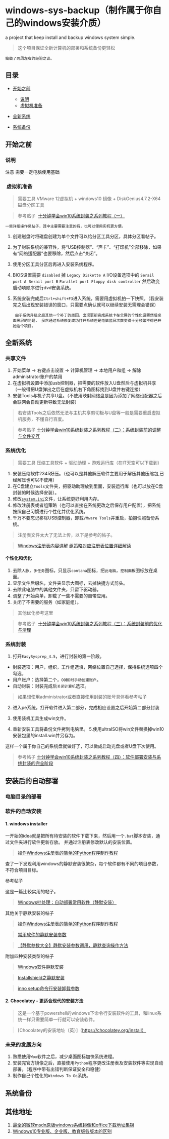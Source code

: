 #  windows-sys-backup（制作属于你自己的windows安装介质）
a project that keep install and backup windows system simple.

> 这个项目保证全新计算机的部署和系统备份更轻松

    捣鼓了两周左右的经验之谈。

## 目录
* [开始之前](#开始之前)

  * [说明](#说明)
  * [虚拟机准备](#虚拟机准备)
  
* [全新系统](#全新系统)
* [系统备份](#系统备份)
## 开始之前

###  说明
注意 需要一定电脑使用基础

###  虚拟机准备

> 需要工具 VMware 12虚拟机 + windows10 镜像 + DiskGenius4.7.2-X64 磁盘分区工具

> 参考贴子  [十分钟学会win10系统封装之系列教程（一）](http://www.yishimei.cn/network/706.html)

    一些详细操作见帖子，其中主要需要注意的有，也可以使用实机更方便。

1. 创建磁盘时将磁盘创建为单个文件可以给分区工具分区，具体分区看帖子。
2. 为了封装系统的兼容性，将“USB控制器”、“声卡”、“打印机”全部移除，如果有“网络适配器”也要移除，然后点击“关闭”。
3. 使用分区工具分区后再进入安装系统程序。
4. BIOS设置需要 `disabled` 掉 `Legacy Diskette A` I/O设备选项中的 `Serail port A`  `Serail port B` `Parallet port`  `Floppy disk controller` 然后改变启动项顺序进行dvd安装系统。
5. 系统安装完成后`Ctrl+shift+F3`进入系统，需要用虚拟机拍一下快照。（我安装完之后出现安装错误的窗口，只需要点确认就可以继续安装无需理会错误）

        由于系统升级之后其他一个补丁的原因，出现更新完成系统卡在全屏的个性化设置然后桌面黑屏的问题， 虽然通过系统修复成功打开系统但是电脑蓝屏次数变得十分频繁不得已开始这个项目。

## 全新系统

### 共享文件

1. 开始菜单 -> 右键点击设置 -> 计算机管理 -> 本地用户和组 -> 解除administrator账户的禁用
2. 在虚拟机设置中添加usb控制器，把需要的软件放入U盘然后与虚拟机共享（一般得把U盘弹出之后在虚拟机右下角图标找到U盘并右键连接）
3. 安装Tools与机子共享U盘。（不使用映射网络盘是因为添加了网络设配器之后会联网会自动更新导致无法封装）

> 若安装Tools之后依然无法与主机共享剪切板与U盘等一般是需要重启虚拟机服务，不懂自行百度。

> 参考贴子 [十分钟学会win10系统封装之系列教程（二）：系统封装前的调整与文件交互](http://www.yishimei.cn/computer/710.html)
### 系统优化
> 需要工具 压缩工具软件 + 驱动助理 + 游戏运行库（在IT天空可以下载到）
1. 安装压缩软件2345好压。（也可以是其他解压软件主要用于解压其他压缩包,已经解压也可以不使用）
2. 在C盘建立`Tools`文件夹，把驱动助理放到里面，安装运行库（也可以放在C盘封装的时候选择安装）。
3. 修改[`system.ini`](./system.ini)文件，让系统更好利用内存。
4. 修改注册表或者组策略（也可以直接在系统更改之后保存用户配置），把系统按照自己习惯进行个性化并优化系统。
5. 千万不要忘记移除USB控制器，卸载`VMware Tools`并重启，拍摄快照备份系统。

> 注册表文件太大了无法上传，以下是参考的帖子。

> [Windows注册表内容详解](http://blog.sina.com.cn/s/blog_4d41e2690100q33v.html)
> [组策略对应注册表位置详细解读](http://blog.csdn.net/xcntime/article/details/51746349)

#### 个性化和优化 
1. 去除`人脉`，`多任务`图标，只显示`contana`图标，把`此电脑`，`控制面板`图标放在桌面。
2. 显示文件后缀名，文件夹显示大图标，去掉快捷方式剪头。
3. 去除此电脑中的其他文件夹，只留下驱动器。
4. 调整了开始菜单，卸载了一些不需要的自带应用。
5. 关闭了不需要的服务（如家庭组）。

> 其他优化参考这里 
        
 
>参考贴子  [十分钟学会win10系统封装之系列教程（三）：系统封装前的优化与清理](http://www.yishimei.cn/computer/712.html)


### 系统封装

1. 打开`EasySysprep_4.5`，进行封装的第一阶段。
* 封装选项：用户，组织，工作组选填，网络位置自己选择，保持系统选项四个勾选。
* 用户账户：选择第二个，`OOBD时手动创建账户`。
* 自动封装：封装完成后`关闭计算机`选项。
> 如果想使用administrator或者直接使用封装的账号具体看参考帖子
2. 进入pe系统，打开软件进入第二部分，完成相应设置之后开始第二部分封装

3. 使用装机工具生成win文件。
4. 重新安装工具将备份文件拷到电脑里。
5.使用ultraISO将win文件替换掉win10安装包里的install.win并另存为。

这样一个属于你自己的系统盘就做好了，可以做成启动光盘或者U盘下次使用。
> 参考帖子 [十分钟学会win10系统封装之系列教程（四）：软件部署安装与系统封装的完全阶段](http://www.yishimei.cn/computer/713.html)



## 安装后的自动部署

### 电脑目录的部署



### 软件的自动安装

#### 1. windows installer
一开始的idea就是把所有待安装的软件下载下来，然后用一个`.bat`脚本安装，通过文件夹进行软件更新存放。
并通过注册表修改默认的安装位置。

> [操作Windows注册表的简单的Python程序制作教程](http://www.jb51.net/article/63644.htm)

查了一下发现利用windows的静默安装很繁杂，每个软件都有不同的项目参数，不符合项目目标。

参考帖子

这是一篇比较实用的帖子。
> [Windows批处理：自动部署常用软件（静默安装）](https://www.cnblogs.com/sjy000/archive/2015/09/01/4775334.html)

其他关于静默安装的帖子
> [操作Windows注册表的简单的Python程序制作教程](http://www.360doc.com/content/14/1021/22/4171006_418800746.shtml)

> [常用软件的静默安装参数](http://blog.51cto.com/htxmn/1592511)

> [【静默参数大全】静默安装参数调用，静默查询操作方法](http://www.hx74.cn/content/?102.html)

附加四种安装类型的帖子
> [Windows软件静默安装](https://www.cnblogs.com/toor/p/4198061.html)

> [Installshield之静默安装](http://www.cnblogs.com/sabrinahuang/archive/2009/08/09/1542427.html)

> [inno setup命令行安装卸载参数](http://www.dingniu8.com/article/html/30386.html)

#### 2. Chocolatey - 更适合现代的安装方法
> 这是一个基于powershell的windows下命令行安装软件的工具，和linux系统一样只需要简单一行就可以安装软件。

> [Chocolatey的安装地址（英）]（https://chocolatey.org/install）

### 未来的发展方向

1. 熟悉使用`Wox`软件之后，减少桌面图标加快系统进程。
2. 安装完官方镜像之后，直接使用`Python`程序更改注册表及安装软件等实现自动部署。（程序中带有出错判断保证安全和稳健）
3. 制作自己个性化的`Windows To Go`系统。

## 系统备份




















## 其他地址
1. [最全的微软msdn原版windows系统镜像和office下载地址集锦](http://www.yishimei.cn/network/290.html)
2. [Windows10专业版、企业版、教育版各版本的区别](http://www.xitongtiandi.net/wenzhang/win10/16011.html)
